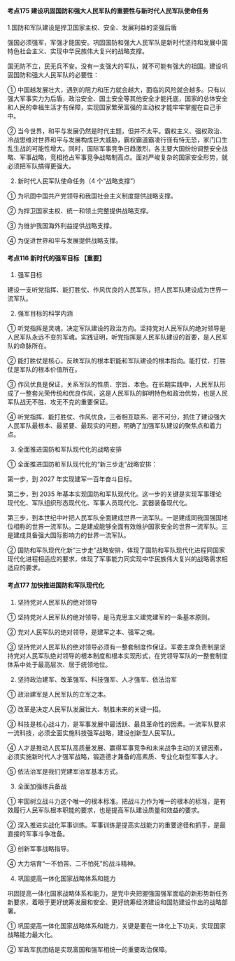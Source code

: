 #### 考点175 建设巩固国防和强大人民军队的重要性与新时代人民军队使命任务

1.国防和军队建设是捍卫国家主权、安全、发展利益的坚强后盾

强国必须强军，军强才能国安。巩固国防和强大人民军队是新时代坚持和发展中国特色社会主义、实现中华民族伟大复兴的战略支撑。

国无防不立，民无兵不安。没有一支强大的军队，就不可能有强大的祖国。建设巩固国防和强大人民军队的必要性：

① 中国越发展壮大，遇到的阻力和压力就会越大，面临的风险就会越多。只有以强大军事实力为后盾，政治安全、国土安全等其他安全才能托底，国家的总体安全和人民的幸福生活才有保障，实现国家繁荣富强的主动权才能牢牢掌握在自己手中。

② 当今世界，和平与发展仍然是时代主题，但并不太平。霸权主义、强权政治、冷战思维对世界和平与发展构成巨大威胁，霸权霸道霸凌行径有恃无恐，家门口生乱生战的可能性增大。同时，国际军事竞争日趋激烈，各主要大国纷纷调整安全战略、军事战略，竞相抢占军事竞争战略制高点。面对严峻复杂的国家安全形势，就必须把军队搞得更强大。

2. 新时代人民军队使命任务（4 个“战略支撑”）

① 为巩固中国共产党领导和我国社会主义制度提供战略支撑。

② 为捍卫国家主权、统一和领土完整提供战略支撑。

③ 为维护我国海外利益提供战略支撑。

④ 为促进世界和平与发展提供战略支撑。

#### 考点116 新时代的强军目标 【重要】

1. 强军目标

建设一支听党指挥、能打胜仗、作风优良的人民军队，把人民军队建设成为世界一流军队。

2. 强军目标的科学内涵

① 听党指挥是灵魂，决定军队建设的政治方向。坚持党对人民军队的绝对领导是人民军队永远不变的军魂。实践证明，听党指挥是人民军队建设的首要，是人民军队的命脉所在。

② 能打胜仗是核心，反映军队的根本职能和军队建设的根本指向。能打仗、打胜仗是军队的根本价值所在。

③ 作风优良是保证，关系军队的性质、宗旨、本色。在长期实践中，人民军队形成了一整套光荣传统和优良作风，这是人民军队的鲜明特色和政治优势，也是人民军队战无不胜、攻无不克的重要保证。

④ 听党指挥、能打胜仗、作风优良，三者相互联系、密不可分，抓住了建设强大人民军队最根本、最紧要、最现实的问题，明确了加强军队建设的聚焦点和着力点。

3. 全面推进国防和军队现代化的战略安排

① 全面推进国防和军队现代化的“新三步走”战略安排：

第一步，到 2027 年实现建军一百年奋斗目标。

第二步，到 2035 年基本实现国防和军队现代化。这一步的关键是实现军事理论现代化、军队组织形态现代化、军事人员现代化、武器装备现代化。

第三步，到本世纪中叶把人民军队全面建成世界一流军队。一是建成同我国强国地位相称的世界一流军队。二是建成能够全面有效维护国家安全的世界一流军队。三是建成具备强大国际影响力的世界一流军队。

② 国防和军队现代化新“三步走”战略安排，体现了国防和军队现代化进程同国家现代化进程相适应的要求，体现了军事能力同实现中华民族伟大复兴的战略需求相适应的要求。

#### 考点177 加快推进国防和军队现代化

1. 坚持党对人民军队的绝对领导

① 坚持党对人民军队的绝对领导，是马克思主义建党建军的一条基本原则。

② 党对人民军队的绝对领导，是建军之本、强军之魂。

③ 坚持党对人民军队的绝对领导必须有一整套制度作保证。军委主席负责制是坚持党对人民军队绝对领导的根本制度和根本实现形式，在党领导军队的一整套制度体系中处于最高层次、居于统领地位。

2. 坚持政治建军、改革强军、科技强军、人才强军、依法治军

① 政治建军是人民军队的立军之本。

② 改革是决定人民军队发展壮大、制胜未来的关键一招。

③ 科技是核心战斗力，是军事发展中最活跃、最具革命性的因素。一流军队要求一流科技，必须全面实施科技强军战略，建设创新型人民军队。

④ 人才是推动人民军队高质量发展、赢得军事竞争和未来战争主动的关键因素，必须实施新时代人才强军战略，锻造德才兼备的高素质、专业化新型军事人才。

⑤ 依法治军是我们党建军治军基本方式。

3. 全面加强练兵备战

① 牢固树立战斗力这个唯一的根本标准。把战斗力作为唯一的根本的标准，是有效履行人民军队根本职能的要求，也是提高军队建设质量和效益的要求。

② 深入推进实战化军事训练。军事训练是提高实战能力的重要途径和抓手，是最直接的军事斗争准备。

③ 创新军事战略指导。

④ 大力培育“一不怕苦、二不怕死”的战斗精神。

4. 巩固提高一体化国家战略体系和能力

巩固提高一体化国家战略体系和能力，是党中央把握强国强军面临的新形势新任务新要求，着眼于更好统筹发展和安全、更好统筹经济建设和国防建设作出的战略部署。

① 巩固提高一体化国家战略体系和能力，关键是要在一体化上下功夫，实现国家战略能力最大化。

② 军政军民团结是实现富国和强军相统一的重要政治保障。
